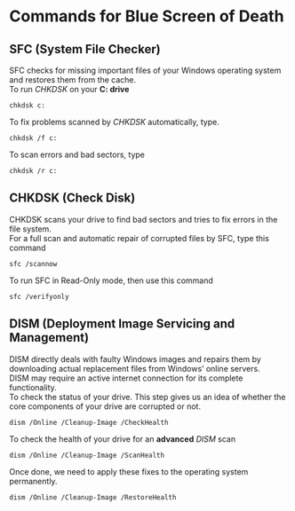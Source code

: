 # Commands for Blue Screen of Death

## SFC (System File Checker)
SFC checks for missing important files of your Windows operating system and restores them from the cache.  
To run _CHKDSK_ on your **C: drive**
```
chkdsk c:
```
To fix problems scanned by _CHKDSK_ automatically, type.
```
chkdsk /f c:
```
To scan errors and bad sectors, type
```
chkdsk /r c:
```

## CHKDSK (Check Disk)
CHKDSK scans your drive to find bad sectors and tries to fix errors in the file system.  
For a full scan and automatic repair of corrupted files by SFC, type this command
```
sfc /scannow
```
To run SFC in Read-Only mode, then use this command
```
sfc /verifyonly
```

## DISM (Deployment Image Servicing and Management)
DISM directly deals with faulty Windows images and repairs them by downloading actual replacement files from Windows’ online servers.  
DISM may require an active internet connection for its complete functionality.  
To check the status of your drive. This step gives us an idea of whether the core components of your drive are corrupted or not.
```
dism /Online /Cleanup-Image /CheckHealth
```
To check the health of your drive for an **advanced** _DISM_ scan
```
dism /Online /Cleanup-Image /ScanHealth
```
Once done, we need to apply these fixes to the operating system permanently.
```
dism /Online /Cleanup-Image /RestoreHealth
```



